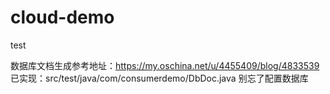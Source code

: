 # cloud-demo
test

数据库文档生成参考地址：https://my.oschina.net/u/4455409/blog/4833539
已实现：src/test/java/com/consumerdemo/DbDoc.java
别忘了配置数据库  
